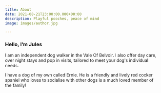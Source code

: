 ```yaml
---
title: About
date: 2021-08-21T23:00:00.000+00:00
description: Playful pooches, peace of mind
image: images/author.jpg

---
```

### Hello, I’m **Jules**

I am an independent dog walker in the Vale Of Belvoir. I also offer day care, over night stays and pop in visits,  tailored to meet your dog's individual needs.

I have a dog of my own called Ernie.  He is a friendly and lively red cocker spaniel who loves to socialise with other dogs is a much loved member of the family! 